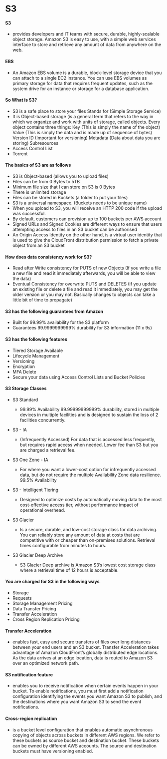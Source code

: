 # S3 

#### S3 
- provides developers and IT teams with secure, durable, highly-scalable object storage. Amazon S3 is easy to use, with a simple web services interface to store and retrieve any amount of data from anywhere on the web.

#### EBS
- An Amazon EBS volume is a durable, block-level storage device that you can attach to a single EC2 instance. You can use EBS volumes as primary storage for data that requires frequent updates, such as the system drive for an instance or storage for a database application.

#### So What is S3?

- S3 is a safe place to store your files
Stands for (Simple Storage Service)
- It is Object-based storage (is a general term that refers to the way in which we organize and work with units of storage, called objects. Every object contains three things:
Key (This is simply the name of the object)
Value (This is simply the data and is made up of sequence of bytes)
Version ID (Important for versioning)
Metadata (Data about data you are storing)
Subresources
- Access Control List
- Torrent

#### The basics of S3 are as follows

- S3 is Object-based (allows you to upload files)
- Files can be from 0 Bytes to 5TB
- Minimum file size that I can store on S3 is 0 Bytes 
- There is unlimited storage
- Files can be stored in Buckets (a folder to put your files)
- S3 is a universal namespace. (Buckets needs to be unique name)
- When you upload to S3, you will receive an HTTP 200 code if the upload was successful. 
- By default, customers can provision up to 100 buckets per AWS account
- Signed URLs and Signed Cookies are different ways to ensure that users attempting access to files in an S3 bucket can be authorised
- An Origin Access Identity on the other hand, is a virtual user identity that is used to give the CloudFront distribution permission to fetch a private object from an S3 bucket

#### How does data consistency work for S3?

- Read after Write consistency for PUTS of new Objects (If you write a file a new file and read it immediately afterwards, you will be able to view the data) 
- Eventual Consistency for overwrite PUTS and DELETES (If you update an existing file or delete a file and read it immediately, you may get the older version or you may not. Basically changes to objects can  take a little bit of time to propagate)


#### S3 has the following guarantees from Amazon


- Built for 99.99% availability for the S3 platform
- Guarantees 99.9999999999% durability for S3 information (11 x 9s)

#### S3 has the following features

- Tiered Storage Available
- Lifecycle Management
- Versioning
- Encryption
- MFA Delete
- Secure your data using Access Control Lists and Bucket Policies

#### S3 Storage Classes

- S3 Standard 
  - 99.99% Availability 
99.99999999999% durability, stored in multiple devices in multiple facilities and is designed to sustain the loss of 2 facilities concurrently. 
- S3 - IA
  - (Infrequently Accessed) 
For data that is accessed less frequently, but requires rapid access when needed. Lower fee than S3 but you are charged a retrieval fee.
- S3 One Zone - IA
  - For where you want a lower-cost option for infrequently accessed data, but do not require the multiple Availability Zone data resilience.
99.5% Availability 


- S3 - Intelligent Tiering
  - Designed to optimize costs by automatically moving data to the most cost-effective access tier, without performance impact of operational overhead.
- S3 Glacier
  - Is a secure, durable, and low-cost storage class for data archiving. You can reliably store any amount of data at costs that are competitive with or cheaper than on-premises solutions. Retrieval times configurable from minutes to hours.
- S3 Glacier Deep Archive
  - S3 Glacier Deep archive is Amazon S3’s lowest cost storage class where a retrieval time of 12 hours is acceptable.

#### You are charged for S3 in the following ways

- Storage
- Requests
- Storage Management Pricing
- Data Transfer Pricing
- Transfer Acceleration
- Cross Region Replication Pricing

#### Transfer Acceleration 
- enables fast, easy and secure transfers of files over long distances between your end users and an S3 bucket. Transfer Acceleration takes advantage of Amazon CloudFront’s globally distributed edge locations. As the data arrives at an edge location, data is routed to Amazon S3 over an optimized network path. 

#### S3 notification feature 
- enables you to receive notification when certain events happen in your bucket. To enable notifications, you must first add a notification configuration identifying the events you want Amazon S3 to publish, and the destinations where you want Amazon S3 to send the event notifications.

#### Cross-region replication
- is a bucket level configuration that enables automatic asynchronous copying of objects across buckets in different AWS regions. We refer to these buckets as source bucket and destination bucket. These buckets can be owned by different AWS accounts. The source and destination buckets must have versioning enabled.




